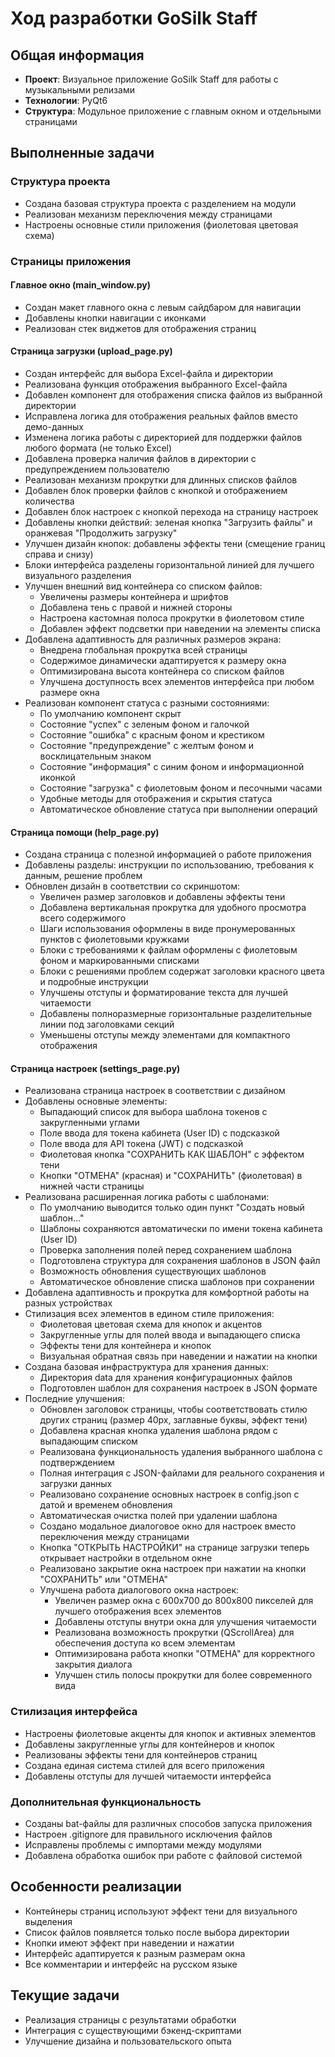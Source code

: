 # Ход разработки GoSilk Staff

## Общая информация
- **Проект**: Визуальное приложение GoSilk Staff для работы с музыкальными релизами
- **Технологии**: PyQt6
- **Структура**: Модульное приложение с главным окном и отдельными страницами

## Выполненные задачи

### Структура проекта
- Создана базовая структура проекта с разделением на модули
- Реализован механизм переключения между страницами
- Настроены основные стили приложения (фиолетовая цветовая схема)

### Страницы приложения

#### Главное окно (main_window.py)
- Создан макет главного окна с левым сайдбаром для навигации
- Добавлены кнопки навигации с иконками
- Реализован стек виджетов для отображения страниц

#### Страница загрузки (upload_page.py)
- Создан интерфейс для выбора Excel-файла и директории
- Реализована функция отображения выбранного Excel-файла
- Добавлен компонент для отображения списка файлов из выбранной директории
- Исправлена логика для отображения реальных файлов вместо демо-данных
- Изменена логика работы с директорией для поддержки файлов любого формата (не только Excel)
- Добавлена проверка наличия файлов в директории с предупреждением пользователю
- Реализован механизм прокрутки для длинных списков файлов
- Добавлен блок проверки файлов с кнопкой и отображением количества
- Добавлен блок настроек с кнопкой перехода на страницу настроек
- Добавлены кнопки действий: зеленая кнопка "Загрузить файлы" и оранжевая "Продолжить загрузку"
- Улучшен дизайн кнопок: добавлены эффекты тени (смещение границ справа и снизу)
- Блоки интерфейса разделены горизонтальной линией для лучшего визуального разделения
- Улучшен внешний вид контейнера со списком файлов:
  - Увеличены размеры контейнера и шрифтов
  - Добавлена тень с правой и нижней стороны
  - Настроена кастомная полоса прокрутки в фиолетовом стиле
  - Добавлен эффект подсветки при наведении на элементы списка
- Добавлена адаптивность для различных размеров экрана:
  - Внедрена глобальная прокрутка всей страницы
  - Содержимое динамически адаптируется к размеру окна
  - Оптимизирована высота контейнера со списком файлов
  - Улучшена доступность всех элементов интерфейса при любом размере окна
- Реализован компонент статуса с разными состояниями:
  - По умолчанию компонент скрыт
  - Состояние "успех" с зеленым фоном и галочкой
  - Состояние "ошибка" с красным фоном и крестиком
  - Состояние "предупреждение" с желтым фоном и восклицательным знаком
  - Состояние "информация" с синим фоном и информационной иконкой
  - Состояние "загрузка" с фиолетовым фоном и песочными часами
  - Удобные методы для отображения и скрытия статуса
  - Автоматическое обновление статуса при выполнении операций

#### Страница помощи (help_page.py)
- Создана страница с полезной информацией о работе приложения
- Добавлены разделы: инструкции по использованию, требования к данным, решение проблем
- Обновлен дизайн в соответствии со скриншотом:
  - Увеличен размер заголовков и добавлены эффекты тени
  - Добавлена вертикальная прокрутка для удобного просмотра всего содержимого
  - Шаги использования оформлены в виде пронумерованных пунктов с фиолетовыми кружками
  - Блоки с требованиями к файлам оформлены с фиолетовым фоном и маркированными списками
  - Блоки с решениями проблем содержат заголовки красного цвета и подробные инструкции
  - Улучшены отступы и форматирование текста для лучшей читаемости
  - Добавлены полноразмерные горизонтальные разделительные линии под заголовками секций
  - Уменьшены отступы между элементами для компактного отображения

#### Страница настроек (settings_page.py)
- Реализована страница настроек в соответствии с дизайном
- Добавлены основные элементы:
  - Выпадающий список для выбора шаблона токенов с закругленными углами
  - Поле ввода для токена кабинета (User ID) с подсказкой
  - Поле ввода для API токена (JWT) с подсказкой
  - Фиолетовая кнопка "СОХРАНИТЬ КАК ШАБЛОН" с эффектом тени
  - Кнопки "ОТМЕНА" (красная) и "СОХРАНИТЬ" (фиолетовая) в нижней части страницы
- Реализована расширенная логика работы с шаблонами:
  - По умолчанию выводится только один пункт "Создать новый шаблон..."
  - Шаблоны сохраняются автоматически по имени токена кабинета (User ID)
  - Проверка заполнения полей перед сохранением шаблона
  - Подготовлена структура для сохранения шаблонов в JSON файл
  - Возможность обновления существующих шаблонов
  - Автоматическое обновление списка шаблонов при сохранении
- Добавлена адаптивность и прокрутка для комфортной работы на разных устройствах
- Стилизация всех элементов в едином стиле приложения:
  - Фиолетовая цветовая схема для кнопок и акцентов
  - Закругленные углы для полей ввода и выпадающего списка
  - Эффекты тени для контейнера и кнопок
  - Визуальная обратная связь при наведении и нажатии на кнопки
- Создана базовая инфраструктура для хранения данных:
  - Директория data для хранения конфигурационных файлов
  - Подготовлен шаблон для сохранения настроек в JSON формате
- Последние улучшения:
  - Обновлен заголовок страницы, чтобы соответствовать стилю других страниц (размер 40px, заглавные буквы, эффект тени)
  - Добавлена красная кнопка удаления шаблона рядом с выпадающим списком
  - Реализована функциональность удаления выбранного шаблона с подтверждением
  - Полная интеграция с JSON-файлами для реального сохранения и загрузки данных
  - Реализовано сохранение основных настроек в config.json с датой и временем обновления
  - Автоматическая очистка полей при удалении шаблона
  - Создано модальное диалоговое окно для настроек вместо переключения между страницами
  - Кнопка "ОТКРЫТЬ НАСТРОЙКИ" на странице загрузки теперь открывает настройки в отдельном окне
  - Реализовано закрытие окна настроек при нажатии на кнопки "СОХРАНИТЬ" или "ОТМЕНА"
  - Улучшена работа диалогового окна настроек:
    - Увеличен размер окна с 600x700 до 800x800 пикселей для лучшего отображения всех элементов
    - Добавлены отступы внутри окна для улучшения читаемости
    - Реализована возможность прокрутки (QScrollArea) для обеспечения доступа ко всем элементам
    - Оптимизирована работа кнопки "ОТМЕНА" для корректного закрытия диалога
    - Улучшен стиль полосы прокрутки для более современного вида

### Стилизация интерфейса
- Настроены фиолетовые акценты для кнопок и активных элементов
- Добавлены закругленные углы для контейнеров и кнопок
- Реализованы эффекты тени для контейнеров страниц
- Создана единая система стилей для всего приложения
- Добавлены отступы для лучшей читаемости интерфейса

### Дополнительная функциональность
- Созданы bat-файлы для различных способов запуска приложения
- Настроен .gitignore для правильного исключения файлов
- Исправлены проблемы с импортами между модулями
- Добавлена обработка ошибок при работе с файловой системой

## Особенности реализации
- Контейнеры страниц используют эффект тени для визуального выделения
- Список файлов появляется только после выбора директории
- Кнопки имеют эффект при наведении и нажатии
- Интерфейс адаптируется к разным размерам окна
- Все комментарии и интерфейс на русском языке

## Текущие задачи
- Реализация страницы с результатами обработки
- Интеграция с существующими бэкенд-скриптами
- Улучшение дизайна и пользовательского опыта 